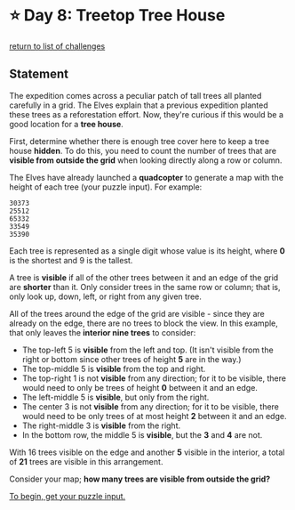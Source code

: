 # ⭐️ Day 8: Treetop Tree House
[return to list of challenges](./../../README.md)

## Statement

The expedition comes across a peculiar patch of tall trees all planted carefully in a grid. The Elves explain that a previous expedition planted these trees as a reforestation effort. Now, they're curious if this would be a good location for a **tree house**.

First, determine whether there is enough tree cover here to keep a tree house **hidden**. To do this, you need to count the number of trees that are **visible from outside the grid** when looking directly along a row or column.

The Elves have already launched a **quadcopter** to generate a map with the height of each tree (your puzzle input). For example:

```
30373
25512
65332
33549
35390
```

Each tree is represented as a single digit whose value is its height, where **0** is the shortest and 9 is the tallest.

A tree is **visible** if all of the other trees between it and an edge of the grid are **shorter** than it. Only consider trees in the same row or column; that is, only look up, down, left, or right from any given tree.

All of the trees around the edge of the grid are visible - since they are already on the edge, there are no trees to block the view. In this example, that only leaves the **interior nine trees** to consider:

  - The top-left 5 is **visible** from the left and top. (It isn't visible from the right or bottom since other trees of height **5** are in the way.)
  - The top-middle 5 is **visible** from the top and right.
  - The top-right 1 is not **visible** from any direction; for it to be visible, there would need to only be trees of height **0** between it and an edge.
  - The left-middle 5 is **visible**, but only from the right.
  - The center 3 is not **visible** from any direction; for it to be visible, there would need to be only trees of at most height **2** between it and an edge.
  - The right-middle 3 is **visible** from the right.
  - In the bottom row, the middle 5 is **visible**, but the **3** and **4** are not.

With 16 trees visible on the edge and another **5** visible in the interior, a total of **21** trees are visible in this arrangement.

Consider your map; **how many trees are visible from outside the grid?**

[To begin, get your puzzle input.](./input.txt)